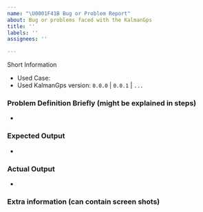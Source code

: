 ```yaml
---
name: "\U0001F41B Bug or Problem Report"
about: Bug or problems faced with the KalmanGps
title: ''
labels: ''
assignees: ''

---
```


Short Information 
* Used Case: 
* Used KalmanGps version: `0.0.0` | `0.0.1` | `...`

### Problem Definition Briefly (might be explained in steps)
* 

### Expected Output
*

### Actual Output
*

### Extra information (can contain screen shots)